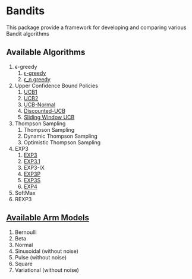 # Bandits
This package provide a framework for developing and comparing various Bandit algorithms

## Available Algorithms
1. ϵ-greedy
   1. [ϵ-greedy](https://github.com/UmaArunachalam8/Bandits.jl/blob/master/doc/e-greedy.md)
   2. [ϵ_n greedy](https://github.com/UmaArunachalam8/Bandits.jl/blob/master/doc/epsilon-n-greedy.md)
2. Upper Confidence Bound Policies
   1. [UCB1](https://github.com/UmaArunachalam8/Bandits.jl/blob/master/doc/UCB1.md)
   2. [UCB2](https://github.com/UmaArunachalam8/Bandits.jl/blob/master/doc/UCB2.md)
   3. [UCB-Normal](https://github.com/UmaArunachalam8/Bandits.jl/blob/master/doc/UCB-NORMAL.md)
   4. [Discounted-UCB](https://github.com/UmaArunachalam8/Bandits.jl/blob/master/doc/DISCOUNTED%20UCB.md)
   5. [Sliding Window UCB](https://github.com/UmaArunachalam8/Bandits.jl/blob/master/doc/SLIDING-WINDOW-UCB.md)
3. Thompson Sampling
   1. Thompson Sampling
   2. Dynamic Thompson Sampling
   3. Optimistic Thompson Sampling
4. EXP3
   1. [EXP3](https://github.com/UmaArunachalam8/Bandits.jl/blob/master/doc/EXP3.md)
   2. [EXP3.1](https://github.com/UmaArunachalam8/Bandits.jl/blob/master/doc/EXP31.md)
   3. EXP3-IX
   4. [EXP3P](https://github.com/UmaArunachalam8/Bandits.jl/blob/master/doc/EXP3P.md)
   5. [EXP3S](https://github.com/UmaArunachalam8/Bandits.jl/blob/master/doc/EXP3S.md)
   6. [EXP4](https://github.com/UmaArunachalam8/Bandits.jl/blob/master/doc/EXP4.md)
5. SoftMax
6. REXP3

## [Available Arm Models](https://github.com/UmaArunachalam8/Bandits.jl/blob/master/doc/ArmModels.md)
1. Bernoulli
2. Beta
3. Normal
4. Sinusoidal (without noise)
5. Pulse (without noise)
6. Square
7. Variational (without noise)
